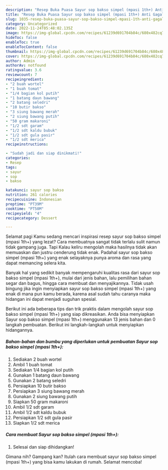 ```yaml
---
description: "Resep Buka Puasa Sayur sop bakso simpel (mpasi 1th+) Anti Gagal"
title: "Resep Buka Puasa Sayur sop bakso simpel (mpasi 1th+) Anti Gagal"
slug: 1035-resep-buka-puasa-sayur-sop-bakso-simpel-mpasi-1th-anti-gagal
category: Uncategorized
date: 2022-11-24T05:48:02.135Z
image: https://img-global.cpcdn.com/recipes/61239d691704b84c/680x482cq70/sayur-sop-bakso-simpel-mpasi-1th-foto-resep-utama.jpg
hideToc: false
enableToc: true
enableTocContent: false
thumbnail: https://img-global.cpcdn.com/recipes/61239d691704b84c/680x482cq70/sayur-sop-bakso-simpel-mpasi-1th-foto-resep-utama.jpg
cover: https://img-global.cpcdn.com/recipes/61239d691704b84c/680x482cq70/sayur-sop-bakso-simpel-mpasi-1th-foto-resep-utama.jpg
author: Admin
authorAv: notfound
ratingvalue: 3.6
reviewcount: 7
recipeingredient:
- "2 buah wortel"
- "1 buah tomat"
- "1/4 bagian kol putih"
- "1 batang daun bawang"
- "2 batang seledri"
- "10 butir bakso"
- "3 siung bawang merah"
- "2 siung bawang putih"
- "50 gram makaroni"
- "1/2 sdt garam"
- "1/2 sdt kaldu bubuk"
- "1/2 sdt gula pasir"
- "1/2 sdt merica"
recipeinstructions:

- "Sudah jadi dan siap dinikmati!"
categories:
- Resep
tags:
- sayur
- sop
- bakso

katakunci: sayur sop bakso 
nutrition: 261 calories
recipecuisine: Indonesian
preptime: "PT39M"
cooktime: "PT50M"
recipeyield: "4"
recipecategory: Dessert

---
```



Selamat pagi Kamu sedang mencari inspirasi resep sayur sop bakso simpel (mpasi 1th+) yang lezat? Cara membuatnya sangat tidak terlalu sulit namun tidak gampang juga. Tapi Kalau keliru mengolah maka hasilnya tidak akan memuaskan dan justru cenderung tidak enak. Padahal sayur sop bakso simpel (mpasi 1th+) yang enak selayaknya punya aroma dan rasa yang dapat memancing selera kita.


Banyak hal yang sedikit banyak mempengaruhi kualitas rasa dari sayur sop bakso simpel (mpasi 1th+), mulai dari jenis bahan, lalu pemilihan bahan segar dan bagus, hingga cara membuat dan menyajikannya. Tidak usah bingung jika ingin menyiapkan sayur sop bakso simpel (mpasi 1th+) yang enak di mana pun kamu berada, karena asal sudah tahu caranya maka hidangan ini dapat menjadi suguhan spesial.




Berikut ini ada beberapa tips dan trik praktis dalam mengolah sayur sop bakso simpel (mpasi 1th+) yang siap dikreasikan. Anda bisa menyiapkan Sayur sop bakso simpel (mpasi 1th+) menggunakan 13 jenis bahan dan 0 langkah pembuatan. Berikut ini langkah-langkah untuk menyiapkan hidangannya.

<!--inarticleads1-->

##### Bahan-bahan dan bumbu yang diperlukan untuk pembuatan Sayur sop bakso simpel (mpasi 1th+):

1. Sediakan 2 buah wortel
1. Ambil 1 buah tomat
1. Sediakan 1/4 bagian kol putih
1. Gunakan 1 batang daun bawang
1. Gunakan 2 batang seledri
1. Persiapkan 10 butir bakso
1. Persiapkan 3 siung bawang merah
1. Gunakan 2 siung bawang putih
1. Siapkan 50 gram makaroni
1. Ambil 1/2 sdt garam
1. Ambil 1/2 sdt kaldu bubuk
1. Persiapkan 1/2 sdt gula pasir
1. Siapkan 1/2 sdt merica




<!--inarticleads2-->

##### Cara membuat Sayur sop bakso simpel (mpasi 1th+):


1. Selesai dan siap dihidangkan!



Gimana nih? Gampang kan? Itulah cara membuat sayur sop bakso simpel (mpasi 1th+) yang bisa kamu lakukan di rumah. Selamat mencoba!
